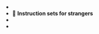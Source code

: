 -
- 🌱 **Instruction sets for strangers**
- 
- 


<!---
tanveagerwal/tanveagerwal is a ✨ special ✨ repository because its `README.md` (this file) appears on your GitHub profile.
You can click the Preview link to take a look at your changes.
--->
